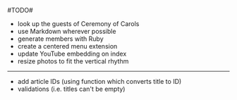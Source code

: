 #TODO#
- look up the guests of Ceremony of Carols
- use Markdown wherever possible
- generate members with Ruby
- create a centered menu extension
- update YouTube embedding on index
- resize photos to fit the vertical rhythm
------------------------------------
- add article IDs (using function which converts title to ID)
- validations (i.e. titles can't be empty)
